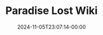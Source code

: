 ---
title: "Paradise Lost Wiki"
summary: "This is a wiki/paradise_lost about Paradise Lost, a skyland dimension mod for Minecraft."
date: 2024-11-05T23:07:14-00:00
lastmod: 2024-11-05T23:07:14-00:00
keywords: [paradise, lost, wiki]
---